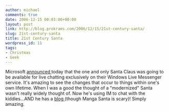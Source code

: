 ```yaml
---
author: michael
comments: true
date: 2006-12-15 00:03:00+00:00
layout: post
link: http://blog.prokrams.com/2006/12/15/21st-century-santa/
slug: 21st-century-santa
title: 21st Century Santa
wordpress_id: 11
tags:
- Christmas
- Geek
---
```


Microsoft [announced ](http://www.microsoft.com/presspass/press/2006/dec06/12-13SantaIMPR.mspx)today that the one and only Santa Claus was going to be available for live chatting exclusively on their Windows Live Messenger service.  It's amazing to see the changes that occur to things within one's own lifetime.  When I was a good the thought of a "modernized" Santa wasn't really widely thought of.  Now he's using IM to chat with the kiddies...AND he has a [blog ](http://santaonspaces.spaces.live.com/)(though Manga Santa is scary)!  Simply amazing.
